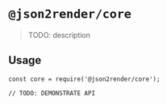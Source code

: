 # `@json2render/core`

> TODO: description

## Usage

```
const core = require('@json2render/core');

// TODO: DEMONSTRATE API
```
